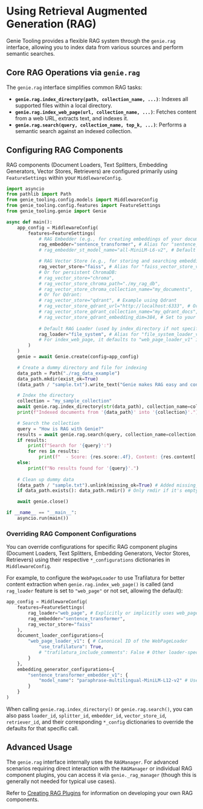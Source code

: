 # Using Retrieval Augmented Generation (RAG)

Genie Tooling provides a flexible RAG system through the `genie.rag` interface, allowing you to index data from various sources and perform semantic searches.

## Core RAG Operations via `genie.rag`

The `genie.rag` interface simplifies common RAG tasks:

*   **`genie.rag.index_directory(path, collection_name, ...)`**: Indexes all supported files within a local directory.
*   **`genie.rag.index_web_page(url, collection_name, ...)`**: Fetches content from a web URL, extracts text, and indexes it.
*   **`genie.rag.search(query, collection_name, top_k, ...)`**: Performs a semantic search against an indexed collection.

## Configuring RAG Components

RAG components (Document Loaders, Text Splitters, Embedding Generators, Vector Stores, Retrievers) are configured primarily using `FeatureSettings` within your `MiddlewareConfig`.

```python
import asyncio
from pathlib import Path
from genie_tooling.config.models import MiddlewareConfig
from genie_tooling.config.features import FeatureSettings
from genie_tooling.genie import Genie

async def main():
    app_config = MiddlewareConfig(
        features=FeatureSettings(
            # RAG Embedder (e.g., for creating embeddings of your documents)
            rag_embedder="sentence_transformer", # Alias for "sentence_transformer_embedder_v1"
            # rag_embedder_st_model_name="all-MiniLM-L6-v2", # Default ST model

            # RAG Vector Store (e.g., for storing and searching embeddings)
            rag_vector_store="faiss", # Alias for "faiss_vector_store_v1" (in-memory)
            # Or for persistent ChromaDB:
            # rag_vector_store="chroma",
            # rag_vector_store_chroma_path="./my_rag_db",
            # rag_vector_store_chroma_collection_name="my_documents",
            # Or for Qdrant:
            # rag_vector_store="qdrant", # Example using Qdrant
            # rag_vector_store_qdrant_url="http://localhost:6333", # Or path for local Qdrant
            # rag_vector_store_qdrant_collection_name="my_qdrant_docs",
            # rag_vector_store_qdrant_embedding_dim=384, # Set to your embedder's dimension (e.g., 384 for all-MiniLM-L6-v2)
            
            # Default RAG Loader (used by index_directory if not specified)
            rag_loader="file_system", # Alias for "file_system_loader_v1" (default for index_directory)
            # For index_web_page, it defaults to "web_page_loader_v1" internally if rag_loader is "web_page" or not set.
        )
    )
    genie = await Genie.create(config=app_config)

    # Create a dummy directory and file for indexing
    data_path = Path("./rag_data_example")
    data_path.mkdir(exist_ok=True)
    (data_path / "sample.txt").write_text("Genie makes RAG easy and configurable.")

    # Index the directory
    collection = "my_sample_collection"
    await genie.rag.index_directory(str(data_path), collection_name=collection)
    print(f"Indexed documents from '{data_path}' into '{collection}'.")

    # Search the collection
    query = "How is RAG with Genie?"
    results = await genie.rag.search(query, collection_name=collection, top_k=1)
    if results:
        print(f"Search for '{query}':")
        for res in results:
            print(f"  - Score: {res.score:.4f}, Content: {res.content[:100]}...")
    else:
        print(f"No results found for '{query}'.")
    
    # Clean up dummy data
    (data_path / "sample.txt").unlink(missing_ok=True) # Added missing_ok=True
    if data_path.exists(): data_path.rmdir() # Only rmdir if it's empty and exists

    await genie.close()

if __name__ == "__main__":
    asyncio.run(main())
```

### Overriding RAG Component Configurations

You can override configurations for specific RAG component plugins (Document Loaders, Text Splitters, Embedding Generators, Vector Stores, Retrievers) using their respective `*_configurations` dictionaries in `MiddlewareConfig`.

For example, to configure the `WebPageLoader` to use Trafilatura for better content extraction when `genie.rag.index_web_page()` is called (and `rag_loader` feature is set to `"web_page"` or not set, allowing the default):

```python
app_config = MiddlewareConfig(
    features=FeatureSettings(
        rag_loader="web_page", # Explicitly or implicitly uses web_page_loader_v1
        rag_embedder="sentence_transformer",
        rag_vector_store="faiss"
    ),
    document_loader_configurations={
        "web_page_loader_v1": { # Canonical ID of the WebPageLoader
            "use_trafilatura": True,
            # "trafilatura_include_comments": False # Other loader-specific settings
        }
    },
    embedding_generator_configurations={
        "sentence_transformer_embedder_v1": {
            "model_name": "paraphrase-multilingual-MiniLM-L12-v2" # Use a different ST model
        }
    }
)
```

When calling `genie.rag.index_directory()` or `genie.rag.search()`, you can also pass `loader_id`, `splitter_id`, `embedder_id`, `vector_store_id`, `retriever_id`, and their corresponding `*_config` dictionaries to override the defaults for that specific call.

## Advanced Usage

The `genie.rag` interface internally uses the `RAGManager`. For advanced scenarios requiring direct interaction with the `RAGManager` or individual RAG component plugins, you can access it via `genie._rag_manager` (though this is generally not needed for typical use cases).

Refer to [Creating RAG Plugins](creating_rag_plugins.md) for information on developing your own RAG components.
